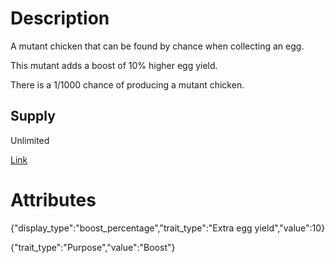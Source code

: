 # Description

A mutant chicken that can be found by chance when collecting an egg.

This mutant adds a boost of 10% higher egg yield.

There is a 1/1000 chance of producing a mutant chicken.

## Supply

Unlimited

[Link](https://docs.sunflower-land.com/player-guides/raising-animals/chickens#mutant-chickens)

# Attributes

{"display_type":"boost_percentage","trait_type":"Extra egg yield","value":10}

{"trait_type":"Purpose","value":"Boost"}

